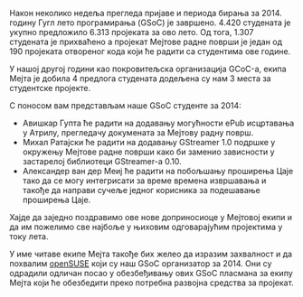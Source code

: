<!-- 
.. link:
.. description: MATE Desktop Google Summer of Code (GSoC) 2014 projects
.. tags: GSoC,openSUSE,News
.. date: 2014/04/28 06:14:31
.. title: Мејтови пројекти прихваћени за GSoC 2014
.. slug: 2014-04-28-mate-desktop-gsoc-2014-projects
.. author: Martin Wimpress
-->

Након неколико недеља прегледа пријаве и периода бирања за 2014. годину
Гугл лето програмирања (GSoC) је завршено. 4.420 студената је укупно предложило 
6.313 пројеката за ово лето. Од тога, 1.307 студената је прихваћено а пројекат
Мејтове радне површи је један од 190 пројеката отвореног кода који ће
радити са студентима ове године. 

У нашој другој години као покровитељска организација GCoC-а, екипа Мејта је
добила 4 предлога студената додељена су нам 3 места за студентске пројекте.

С поносом вам представљам наше GSoC студенте за 2014:

  * Авишкар Гупта ће радити на додавању могућности ePub исцртавања у
  Атрилу, прегледачу докумената за Мејтову радну површ.
  * Михал Ратајски ће радити на додавању GStreamer 1.0 подршке у окружењу
  Мејтове радне површи како би заменио зависности у застарелој библиотеци 
  GStreamer-а 0.10.
  * Александер ван дер Меиј ће радити на побољшању проширења Цаје тако да се 
  могу интегрисати за време времена извршавања и такође да направи сучеље
  једног корисника за подешавање проширења Цаје.

Хајде да заједно поздравимо ове нове доприносиоце у Мејтовој екипи и да
им пожелимо све најбоље у њиховим одговарајућим пројектима у току лета.

У име читаве екипе Мејта такође бих желео да изразим захвалност и да
похвалим [openSUSE](https://www.opensuse.org) који су наш GSoC организатор за
2014. Они су одрадили одличан посао у обезбеђивању ових GSoC пласмана за
екипу Мејта који ће обезбедити преко потребна развојна средства за пројекат.

